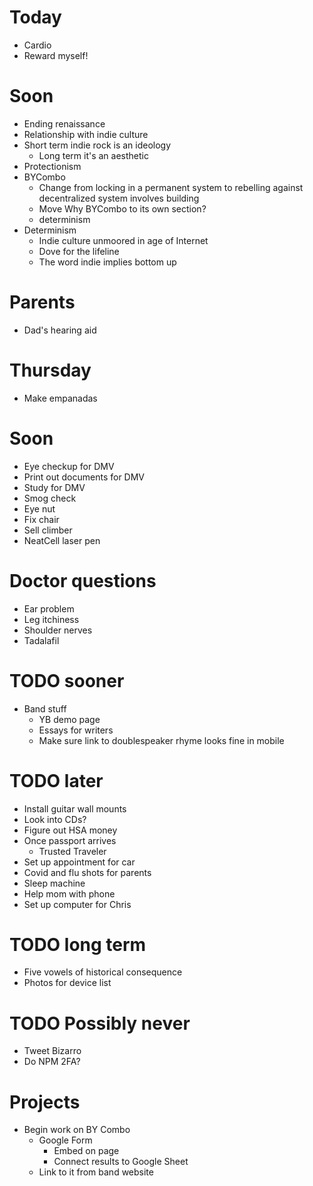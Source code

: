 # Today
* Cardio
* Reward myself!

# Soon
* Ending renaissance
* Relationship with indie culture
* Short term indie rock is an ideology
    * Long term it's an aesthetic
* Protectionism
* BYCombo
    * Change from locking in a permanent system to rebelling against decentralized system involves building
    * Move Why BYCombo to its own section?
    * determinism
* Determinism
    * Indie culture unmoored in age of Internet
    * Dove for the lifeline
    * The word indie implies bottom up

# Parents
* Dad's hearing aid

# Thursday
* Make empanadas

# Soon
* Eye checkup for DMV
* Print out documents for DMV
* Study for DMV
* Smog check
* Eye nut
* Fix chair
* Sell climber
* NeatCell laser pen

# Doctor questions
* Ear problem
* Leg itchiness
* Shoulder nerves
* Tadalafil

# TODO sooner
* Band stuff
    * YB demo page
    * Essays for writers
    * Make sure link to doublespeaker rhyme looks fine in mobile

# TODO later
* Install guitar wall mounts
* Look into CDs?
* Figure out HSA money
* Once passport arrives
    * Trusted Traveler
* Set up appointment for car
* Covid and flu shots for parents
* Sleep machine
* Help mom with phone
* Set up computer for Chris

# TODO long term
* Five vowels of historical consequence
* Photos for device list

# TODO Possibly never
* Tweet Bizarro
* Do NPM 2FA?

# Projects
* Begin work on BY Combo
    * Google Form
        * Embed on page
        * Connect results to Google Sheet
    * Link to it from band website